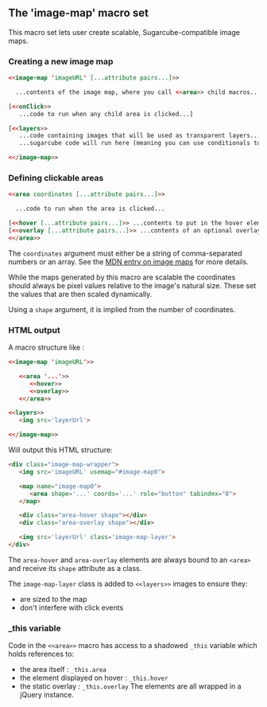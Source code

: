 ## The 'image-map' macro set

This macro set lets user create scalable, Sugarcube-compatible image maps.

### Creating a new image map

```html
<<image-map 'imageURL' [...attribute pairs...]>>

  ...contents of the image map, where you call <<area>> child macros...

[<<onClick>>
   ...code to run when any child area is clicked...]

[<<layers>>
   ...code containing images that will be used as transparent layers...
   ...sugarcube code will run here (meaning you can use conditionals to decide which image to display) but only the resulting <img> elements will be displayed...]

<</image-map>>
```

### Defining clickable areas

```html
<<area coordinates [...attribute pairs...]>>

  ...code to run when the area is clicked...

[<<hover [...attribute pairs...]>> ...contents to put in the hover element... ]
[<<overlay [...attribute pairs...]>> ...contents of an optional overlay that sits on top of the clickable <area>...]
<</area>>
```

The `coordinates` argument must either be a string of comma-separated numbers or an array. See the [MDN entry on image maps](https://developer.mozilla.org/en-US/docs/Web/HTML/Element/map) for more details.

While the maps generated by this macro are scalable the coordinates should always be pixel values relative to the image's natural size. These set the values that are then scaled dynamically.

Using a `shape` argument, it is implied from the number of coordinates.

### HTML output

A macro structure like :
```html
<<image-map 'imageURL'>>

   <<area '...'>>
      <<hover>>
      <<overlay>>
   <</area>>

<<layers>>
   <img src='layerUrl'>

<</image-map>>
```

Will output this HTML structure:
```html
<div class="image-map-wrapper">
   <img src='imageURL' usemap="#image-map0">

   <map name="image-map0">
      <area shape='...' coords='...' role="button" tabindex="0">
   </map>

   <div class="area-hover shape"></div>
   <div class="area-overlay shape"></div>

   <img src='layerUrl' class='image-map-layer'>
</div>
```

The `area-hover` and `area-overlay` elements are always bound to an `<area>` and receive its `shape` attribute as a class.

The `image-map-layer` class is added to `<<layers>>` images to ensure they:
- are sized to the map
- don't interfere with click events

### _this variable

Code in the `<<area>>` macro has access to a shadowed `_this` variable which holds references to:
- the area itself : `_this.area`
- the element displayed on hover : `_this.hover`
- the static overlay : `_this.overlay`
The elements are all wrapped in a jQuery instance.